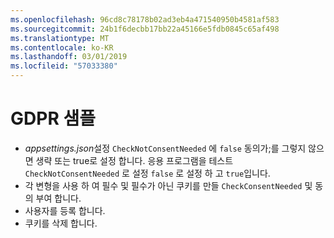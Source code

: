 ```yaml
---
ms.openlocfilehash: 96cd8c78178b02ad3eb4a471540950b4581af583
ms.sourcegitcommit: 24b1f6decbb17bb22a45166e5fdb0845c65af498
ms.translationtype: MT
ms.contentlocale: ko-KR
ms.lasthandoff: 03/01/2019
ms.locfileid: "57033380"
---
```

# <a name="gdpr-sample"></a>GDPR 샘플

* *appsettings.json*설정 `CheckNotConsentNeeded` 에 `false` 동의가;를 그렇지 않으면 생략 또는 true로 설정 합니다. 응용 프로그램을 테스트 `CheckNotConsentNeeded` 로 설정 `false` 로 설정 하 고 `true`입니다.
* 각 변형을 사용 하 여 필수 및 필수가 아닌 쿠키를 만들 `CheckConsentNeeded` 및 동의 부여 합니다.
* 사용자를 등록 합니다.
* 쿠키를 삭제 합니다.
